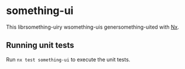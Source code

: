 # something-ui

This librsomething-uiry wsomething-uis genersomething-uited with [Nx](https://nx.dev).

## Running unit tests

Run `nx test something-ui` to execute the unit tests.
